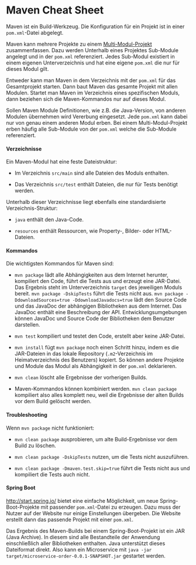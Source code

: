 # Maven Cheat Sheet

Maven ist ein Build-Werkzeug. Die Konfiguration für ein Projekt ist in einer
`pom.xml`-Datei abgelegt.

Maven kann mehrere Projekte zu einem
[Multi-Modul-Projekt](https://maven.apache.org/guides/mini/guide-multiple-modules.html)
zusammenfassen. Dazu werden Unterhalb eines Projektes Sub-Module angelegt und in
der `pom.xml` referenziert. Jedes Sub-Modul existiert in einem eigenen
Unterverzeichnis und hat eine eigene `pom.xml` die nur für dieses Modul gilt.

Entweder kann man Maven in dem Verzeichnis mit der `pom.xml` für das
Gesamtprojekt starten. Dann baut Maven das gesamte Projekt mit allen Modulen.
Startet man Maven im Verzeichnis eines spezifischen Moduls, dann beziehen sich
die Maven-Kommandos nur auf dieses Modul.

Sollen Maven Module Definitionen, wie z.B. die Java-Version, von anderen Modulen
übernehmen wird Vererbung eingesetzt. Jede `pom.xml` kann dabei nur von genau
einem anderen Modul erben. Bei einem Multi-Modul-Projekt erben häufig alle
Sub-Module von der `pom.xml` welche die Sub-Module referenziert.

#### Verzeichnisse

Ein Maven-Modul hat eine feste Dateistruktur:

* Im Verzeichnis `src/main` sind alle Dateien des Moduls enthalten.

* Das Verzeichnis `src/test` enthält Dateien, die nur für Tests benötigt werden.

Unterhalb dieser Verzeichnisse liegt ebenfalls eine standardisierte
Verzeichnis-Struktur:

* `java` enthält den Java-Code.

* `resources` enthält Ressourcen, wie Property-, Bilder- oder HTML-Dateien.

#### Kommandos

Die wichtigsten Kommandos für Maven sind:

* `mvn package` lädt alle Abhängigkeiten aus dem Internet herunter, kompiliert
  den Code, führt die Tests aus und erzeugt eine JAR-Datei. Das Ergebnis steht
  im Unterverzeichnis `target` des jeweiligen Moduls bereit. `mvn package
  -DskipTests` führt die Tests nicht aus. `mvn package -DdownloadSources=true
  -DdownloadJavadocs=true` lädt den Source Code und das JavaDoc der abhängigen
  Bibliotheken aus dem Internet. Das JavaDoc enthält eine Beschreibung der API.
  Entwicklungsumgebungen können JavaDoc und Source Code der Bibliotheken dem
  Benutzer darstellen.

* `mvn test` kompiliert und testet den Code, erstellt aber keine JAR-Datei.

* `mvn install` fügt `mvn package` noch einen Schritt hinzu, indem es die
  JAR-Dateien in das lokale Repository (`.m2`-Verzeichnis im Heimatverzeichnis
  des Benutzers) kopiert. So können andere Projekte und Module das Modul als
  Abhängigkeit in der `pom.xml` deklarieren.

* `mvn clean` löscht alle Ergebnisse der vorherigen Builds.

* Maven-Kommandos können kombiniert werden. `mvn clean package` kompiliert also
  alles komplett neu, weil die Ergebnisse der alten Builds vor dem Build
  gelöscht werden.

#### Troubleshooting

Wenn `mvn package` nicht funktioniert:

* `mvn clean package` ausprobieren, um alte Build-Ergebnisse vor dem Build zu
  löschen.

* `mvn clean package -DskipTests` nutzen, um die Tests nicht auszuführen.

* `mvn clean package -Dmaven.test.skip=true` führt die Tests nicht aus und
  kompiliert die Tests auch nicht.

#### Spring Boot

<http://start.spring.io/> bietet eine einfache Möglichkeit, um neue
Spring-Boot-Projekte mit passender `pom.xml`-Datei zu erzeugen. Dazu muss der
Nutzer auf der Website nur einige Einstellungen übergeben. Die Website erstellt
dann das passende Projekt mit einer `pom.xml`.

Das Ergebnis des Maven-Builds bei einem Spring-Boot-Projekt ist ein JAR (Java
Archive). In diesem sind alle Bestandteile der Anwendung einschließlich aller
Bibliotheken enthalten. Java unterstützt dieses Dateiformat direkt. Also kann
ein Microservice mit `java -jar target/microservice-order-0.0.1-SNAPSHOT.jar`
gestartet werden.
